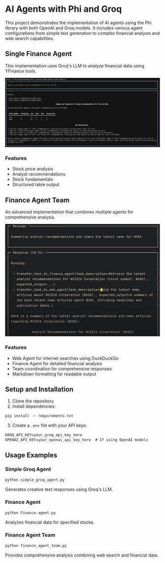 # AI Agents with Phi and Groq

This project demonstrates the implementation of AI agents using the Phi library with both OpenAI and Groq models. It includes various agent configurations from simple text generation to complex financial analysis and web search capabilities.


## Single Finance Agent
This implementation uses Groq's LLM to analyze financial data using YFinance tools.

![Single Finance Agent Architecture](Picture1.png) 

### Features
- Stock price analysis
- Analyst recommendations
- Stock fundamentals
- Structured table output

## Finance Agent Team
An advanced implementation that combines multiple agents for comprehensive analysis.

![Finance Agent Team Architecture](Picture2.png)

### Features
- Web Agent for internet searches using DuckDuckGo
- Finance Agent for detailed financial analysis
- Team coordination for comprehensive responses
- Markdown formatting for readable output

## Setup and Installation

1. Clone the repository
2. Install dependencies:
```bash
pip install -r requirements.txt
```

3. Create a `.env` file with your API keys:
```env
GROQ_API_KEY=your_groq_api_key_here
OPENAI_API_KEY=your_openai_api_key_here  # If using OpenAI models
```

## Usage Examples

### Simple Groq Agent
```python
python simple_groq_agent.py
```
Generates creative text responses using Groq's LLM.

### Finance Agent
```python
python Finance-agent.py
```
Analyzes financial data for specified stocks.

### Finance Agent Team
```python
python finance_agent_team.py
```
Provides comprehensive analysis combining web search and financial data.
